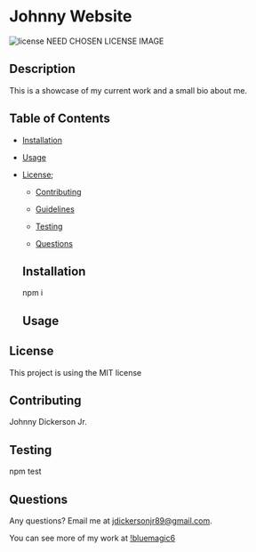 # Johnny Website

  ![license](https://img.shields.io/badge/license-MIT-blue)
  NEED CHOSEN LICENSE IMAGE

  ## Description
  This is a showcase of my current work and a small bio about me. 

  ## Table of Contents

  * [Installation](#installation)
  
  * [Usage](#usage)

    
* [License](#license);

  * [Contributing](#contributing)

  * [Guidelines](#guidelines)

  * [Testing](#testing)

  * [Questions](#questions)
  
  ## Installation

  npm i
  
  ## Usage

  

## License
  
This project is using the MIT license

  ## Contributing

  Johnny Dickerson Jr.

  ## Testing

  npm test

  ## Questions

  Any questions? Email me at jdickersonjr89@gmail.com.

  You can see more of my work at [!bluemagic6](https://github.com/bluemagic6)

